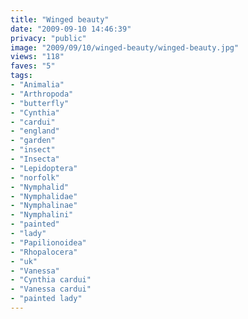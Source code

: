 ```yaml
---
title: "Winged beauty"
date: "2009-09-10 14:46:39"
privacy: "public"
image: "2009/09/10/winged-beauty/winged-beauty.jpg"
views: "118"
faves: "5"
tags:
- "Animalia"
- "Arthropoda"
- "butterfly"
- "Cynthia"
- "cardui"
- "england"
- "garden"
- "insect"
- "Insecta"
- "Lepidoptera"
- "norfolk"
- "Nymphalid"
- "Nymphalidae"
- "Nymphalinae"
- "Nymphalini"
- "painted"
- "lady"
- "Papilionoidea"
- "Rhopalocera"
- "uk"
- "Vanessa"
- "Cynthia cardui"
- "Vanessa cardui"
- "painted lady"
---
```

<a href="http://www.phillprice.com/2009/09/10/winged-beauty" rel="nofollow"></a>
